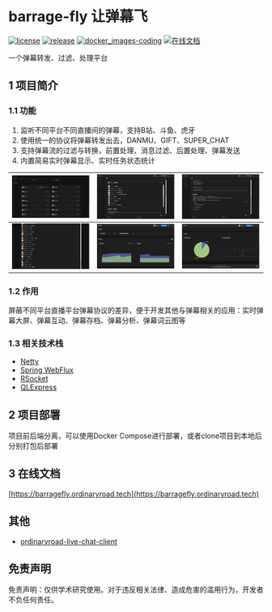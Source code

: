 # barrage-fly 让弹幕飞

[![license](https://img.shields.io/github/license/OrdinaryRoad-Project/ordinaryroad-barrage-fly)](https://github.com/OrdinaryRoad-Project/ordinaryroad-barrage-fly/blob/main/LICENSE) [![release](https://img.shields.io/github/v/release/OrdinaryRoad-Project/ordinaryroad-barrage-fly)](https://github.com/OrdinaryRoad-Project/ordinaryroad-barrage-fly/releases) [![docker_images-coding](https://img.shields.io/badge/docker_images-coding-green)](https://ordinaryroad.coding.net/public-artifacts/ordinaryroad-barrage-fly/docker-pub/packages) [![在线文档](https://img.shields.io/badge/document-在线文档-blue)](https://barragefly.ordinaryroad.tech)

一个弹幕转发、过滤、处理平台

## 1 项目简介

### 1.1 功能

1. 监听不同平台不同直播间的弹幕，支持B站、斗鱼、虎牙
2. 使用统一的协议将弹幕转发出去，DANMU、GIFT、SUPER_CHAT
3. 支持弹幕流的过滤与转换，前置处理、消息过滤、后置处理、弹幕发送
4. 内置简易实时弹幕显示、实时任务状态统计

| <img src="docs/src/.vuepress/public/assets/image/task.png" width="400"/>              | <img src="docs/src/.vuepress/public/assets/image/task-detail-1.png" width="400"/> | <img src="docs/src/.vuepress/public/assets/image/task-detail-2.png" width="400"/> |
|---------------------------------------------------------------------------------------|-----------------------------------------------------------------------------------|-----------------------------------------------------------------------------------|
| <img src="docs/src/.vuepress/public/assets/image/real-time-barrage.png" width="400"/> | <img src="docs/src/.vuepress/public/assets/image/stats-1.png" width="400"/>       | <img src="docs/src/.vuepress/public/assets/image/stats-2.png" width="400"/>       |

### 1.2 作用

屏蔽不同平台直播平台弹幕协议的差异，便于开发其他与弹幕相关的应用：实时弹幕大屏、弹幕互动、弹幕存档、弹幕分析、弹幕词云图等

### 1.3 相关技术栈

- [Netty](https://netty.io)
- [Spring WebFlux](https://docs.spring.io/spring-framework/reference/web/webflux.html)
- [RSocket](https://rsocket.io)
- [QLExpress](https://github.com/alibaba/QLExpress)

## 2 项目部署

项目前后端分离，可以使用Docker Compose进行部署，或者clone项目到本地后分别打包后部署

## 3 在线文档
[https://barragefly.ordinaryroad.tech](https://barragefly.ordinaryroad.tech)

## 其他

- [ordinaryroad-live-chat-client](https://github.com/OrdinaryRoad-Project/ordinaryroad-live-chat-client)

## 免责声明

免责声明：仅供学术研究使用。对于违反相关法律、造成危害的滥用行为，开发者不负任何责任。
